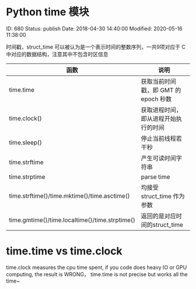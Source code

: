 # Python time 模块


ID: 680
Status: publish
Date: 2018-04-30 14:40:00
Modified: 2020-05-16 11:38:00


时间戳，struct_time 可以被认为是一个表示时间的整数序列，一共9项对应于 C 中对应的数据结构，注意其中不包含时区信息

函数 | 说明
----|----
time.time | 	获取当前时间戳，即 GMT 的 epoch 秒数
time.clock()|获取进程时间，即从进程开始执行的时间
time.sleep() |停止当前线程若干秒
time.strftime|产生可读时间字符串 
time.strptime |parse time
time.strftime()/time.mktime()/time.asctime() | 均接受 struct_time 作为参数
time.gmtime()/time.localtime()/time.strptime() | 返回的是对应时间的struct_time


# time.time vs time.clock

time.clock measures the cpu time spent, if you code does heavy IO or GPU computing, the result is WRONG， time.time is not precise but works all the time~